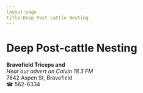 ```yaml
---
layout:page
title:Deep Post-cattle Nesting
---
```

# Deep Post-cattle Nesting

**Bravofield Triceps and**  
_Hear our advert on Calvin 18.3 FM_  
7842 Aspen St, Bravofield  
☎ 562-6334



